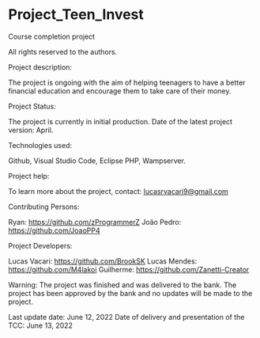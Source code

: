# Project_Teen_Invest
Course completion project

All rights reserved to the authors.

Project description:

The project is ongoing with the aim of helping teenagers to have a better financial education and encourage them to take care of their money.

Project Status:

The project is currently in initial production.
Date of the latest project version: April.

Technologies used:

Github, Visual Studio Code, Eclipse PHP, Wampserver.

Project help:

To learn more about the project, contact: lucasrvacari9@gmail.com

Contributing Persons:

Ryan: https://github.com/zProgrammerZ
João Pedro: https://github.com/JoaoPP4

Project Developers:

Lucas Vacari: https://github.com/BrookSK
Lucas Mendes: https://github.com/M4lakoi
Guilherme: https://github.com/Zanetti-Creator

Warning: The project was finished and was delivered to the bank. The project has been approved by the bank and no updates will be made to the project.

Last update date: June 12, 2022
Date of delivery and presentation of the TCC: June 13, 2022
